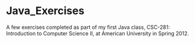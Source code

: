Java_Exercises
==============

A few exercises completed as part of my first Java class, CSC-281: Introduction to Computer Science II, at American University in Spring 2012.